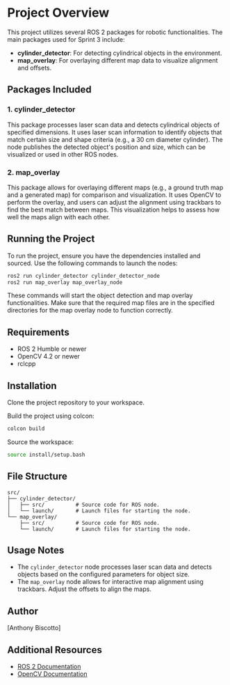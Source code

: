 # Project Overview
This project utilizes several ROS 2 packages for robotic functionalities. The main packages used for Sprint 3 include:

- **cylinder_detector**: For detecting cylindrical objects in the environment.
- **map_overlay**: For overlaying different map data to visualize alignment and offsets.

## Packages Included

### 1. cylinder_detector
This package processes laser scan data and detects cylindrical objects of specified dimensions. It uses laser scan information to identify objects that match certain size and shape criteria (e.g., a 30 cm diameter cylinder). The node publishes the detected object's position and size, which can be visualized or used in other ROS nodes.

### 2. map_overlay
This package allows for overlaying different maps (e.g., a ground truth map and a generated map) for comparison and visualization. It uses OpenCV to perform the overlay, and users can adjust the alignment using trackbars to find the best match between maps. This visualization helps to assess how well the maps align with each other.

## Running the Project
To run the project, ensure you have the dependencies installed and sourced. Use the following commands to launch the nodes:

```bash
ros2 run cylinder_detector cylinder_detector_node
ros2 run map_overlay map_overlay_node
```

These commands will start the object detection and map overlay functionalities. Make sure that the required map files are in the specified directories for the map overlay node to function correctly.

## Requirements
- ROS 2 Humble or newer
- OpenCV 4.2 or newer
- rclcpp

## Installation
Clone the project repository to your workspace.

Build the project using colcon:

```bash
colcon build
```

Source the workspace:

```bash
source install/setup.bash
```

## File Structure
```
src/
├── cylinder_detector/
│   ├── src/          # Source code for ROS node.
│   └── launch/       # Launch files for starting the node.
└── map_overlay/
    ├── src/          # Source code for ROS node.
    └── launch/       # Launch files for starting the node.
```

## Usage Notes
- The `cylinder_detector` node processes laser scan data and detects objects based on the configured parameters for object size.
- The `map_overlay` node allows for interactive map alignment using trackbars. Adjust the offsets to align the maps.

## Author
[Anthony Biscotto]


## Additional Resources
- [ROS 2 Documentation](https://docs.ros.org/en/)
- [OpenCV Documentation](https://docs.opencv.org/)
